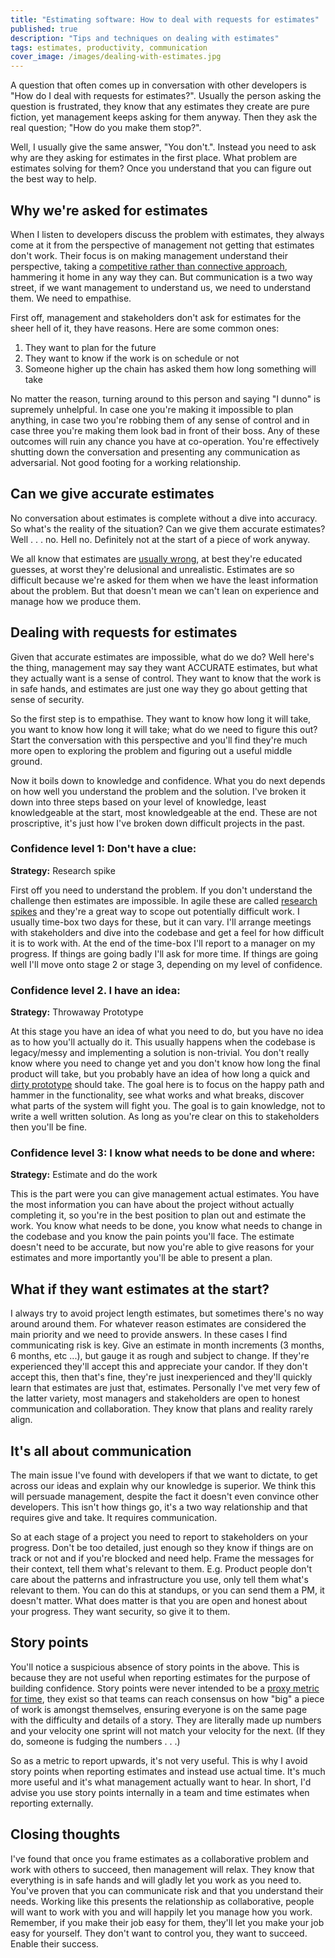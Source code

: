 ```yaml
---
title: "Estimating software: How to deal with requests for estimates"
published: true
description: "Tips and techniques on dealing with estimates"
tags: estimates, productivity, communication 
cover_image: /images/dealing-with-estimates.jpg
---
```


A question that often comes up in conversation with other developers is "How do I deal with requests for estimates?". Usually the person asking the question is frustrated, they know that any estimates they create are pure fiction, yet management keeps asking for them anyway. Then they ask the real question; "How do you make them stop?".

Well, I usually give the same answer, "You don't.". Instead you need to ask why are they asking for estimates in the first place. What problem are estimates solving for them? Once you understand that you can figure out the best way to help.

## Why we're asked for estimates
 When I listen to developers discuss the problem with estimates, they always come at it from the perspective of management not getting that estimates don't work. Their focus is on making management understand their perspective, taking a [competitive rather than connective approach](https://barryosull.com/blog/communication-styles-working-effectively-as-a-team/), hammering it home in any way they can. But communication is a two way street, if we want management to understand us, we need to understand them. We need to empathise. 
 
First off, management and stakeholders don't ask for estimates for the sheer hell of it, they have reasons. Here are some common ones:

1. They want to plan for the future
2. They want to know if the work is on schedule or not
3. Someone higher up the chain has asked them how long something will take

No matter the reason, turning around to this person and saying "I dunno" is supremely unhelpful. In case one you're making it impossible to plan anything, in case two you're robbing them of any sense of control and in case three you're making them look bad in front of their boss. Any of these outcomes will ruin any chance you have at co-operation. You're effectively shutting down the conversation and presenting any communication as adversarial. Not good footing for a working relationship.

## Can we give accurate estimates
No conversation about estimates is complete without a dive into accuracy. So what's the reality of the situation? Can we give them accurate estimates? Well  . . . no. Hell no. Definitely not at the start of a piece of work anyway. 

We all know that estimates are [usually wrong](https://en.wikipedia.org/wiki/Hofstadter%27s_law), at best they're educated guesses, at worst they're delusional and unrealistic. Estimates are so difficult because we're asked for them when we have the least information about the problem. But that doesn't mean we can't lean on experience and manage how we produce them.

## Dealing with requests for estimates
Given that accurate estimates are impossible, what do we do? Well here's the thing, management may say they want ACCURATE estimates, but what they actually want is a sense of control. They want to know that the work is in safe hands, and estimates are just one way they go about getting that sense of security.

So the first step is to empathise. They want to know how long it will take, you want to know how long it will take; what do we need to figure this out? Start the conversation with this perspective and you'll find they're much more open to exploring the problem and figuring out a useful middle ground.

Now it boils down to knowledge and confidence. What you do next depends on how well you understand the problem and the solution. I've broken it down into three steps based on your level of knowledge, least knowledgeable at the start, most knowledgeable at the end. These are not proscriptive, it's just how I've broken down difficult projects in the past.

### Confidence level 1: Don't have a clue: 
**Strategy:** Research spike

First off you need to understand the problem. If you don't understand the challenge then estimates are impossible. In agile these are called [research spikes](https://www.leadingagile.com/2016/09/whats-a-spike-who-should-enter-it-how-to-word-it/) and they're a great way to scope out potentially difficult work. I usually time-box two days for these, but it can vary. I'll arrange meetings with stakeholders and dive into the codebase and get a feel for how difficult it is to work with. At the end of the time-box I'll report to a manager on my progress. If things are going badly I'll ask for more time. If things are going well I'll move onto stage 2 or stage 3, depending on my level of confidence.

### Confidence level 2. I have an idea:
**Strategy:** Throwaway Prototype

At this stage you have an idea of what you need to do, but you have no idea as to how you'll actually do it. This usually happens when the codebase is legacy/messy and implementing a solution is non-trivial. You don't really know where you need to change yet and you don't know how long the final product will take, but you probably have an idea of how long a quick and [dirty prototype](https://en.wikipedia.org/wiki/Software_prototyping#Throwaway_prototyping) should take. The goal here is to focus on the happy path and hammer in the functionality, see what works and what breaks, discover what parts of the system will fight you. The goal is to gain knowledge, not to write a well written solution. As long as you're clear on this to stakeholders then you'll be fine.

### Confidence level 3: I know what needs to be done and where:
**Strategy:** Estimate and do the work

This is the part were you can give management actual estimates. You have the most information you can have about the project without actually completing it, so you're in the best position to plan out and estimate the work. You know what needs to be done, you know what needs to change in the codebase and you know the pain points you'll face. The estimate doesn't need to be accurate, but now you're able to give reasons for your estimates and more importantly you'll be able to present a plan. 

## What if they want estimates at the start?
I always try to avoid project length estimates, but sometimes there's no way around around them. For whatever reason estimates are considered the main priority and we need to provide answers. In these cases I find communicating risk is key. Give an estimate in month increments (3 months, 6 months, etc ...), but gauge it as rough and subject to change. If they're experienced they'll accept this and appreciate your candor. If they don't accept this, then that's fine, they're just inexperienced and they'll quickly learn that estimates are just that, estimates. Personally I've met very few of the latter variety, most managers and stakeholders are open to honest communication and collaboration. They know that plans and reality rarely align.

## It's all about communication
The main issue I've found with developers if that we want to dictate, to get across our ideas and explain why our knowledge is superior. We think this will persuade management, despite the fact it doesn't even convince other developers. This isn't how things go, it's a two way relationship and that requires give and take. It requires communication.

So at each stage of a project you need to report to stakeholders on your progress. Don't be too detailed, just enough so they know if things are on track or not and if you're blocked and need help. Frame the messages for their context, tell them what's relevant to them. E.g. Product people don't care about the patterns and infrastructure you use, only tell them what's relevant to them. You can do this at standups, or you can send them a PM, it doesn't matter. What does matter is that you are open and honest about your progress. They want security, so give it to them.

## Story points
You'll notice a suspicious absence of story points in the above. This is because they are not useful when reporting estimates for the purpose of building confidence. Story points were never intended to be a [proxy metric for time](https://medium.com/serious-scrum/12-common-mistakes-made-when-using-story-points-f0bb9212d2f7), they exist so that teams can reach consensus on how "big" a piece of work is amongst themselves, ensuring everyone is on the same page with the difficulty and details of a story. They are literally made up numbers and your velocity one sprint will not match your velocity for the next. (If they do, someone is fudging the numbers . . .)
 
 So as a metric to report upwards, it's not very useful. This is why I avoid story points when reporting estimates and instead use actual time. It's much more useful and it's what management actually want to hear. In short, I'd advise you use story points internally in a team and time estimates when reporting externally.

## Closing thoughts
I've found that once you frame estimates as a collaborative problem and work with others to succeed, then management will relax. They know that everything is in safe hands and will gladly let you work as you need to. You've proven that you can communicate risk and that you understand their needs. Working like this presents the relationship as collaborative, people will want to work with you and will happily let you manage how you work. Remember, if you make their job easy for them, they'll let you make your job easy for yourself. They don't want to control you, they want to succeed. Enable their success.